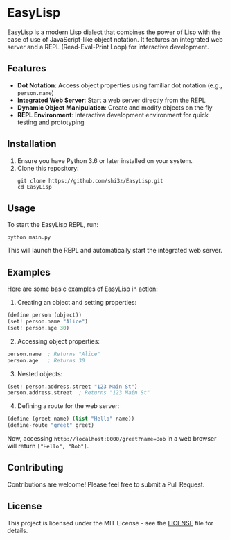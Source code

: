 # EasyLisp

EasyLisp is a modern Lisp dialect that combines the power of Lisp with the ease of use of JavaScript-like object notation. It features an integrated web server and a REPL (Read-Eval-Print Loop) for interactive development.

## Features

- **Dot Notation**: Access object properties using familiar dot notation (e.g., `person.name`)
- **Integrated Web Server**: Start a web server directly from the REPL
- **Dynamic Object Manipulation**: Create and modify objects on the fly
- **REPL Environment**: Interactive development environment for quick testing and prototyping

## Installation

1. Ensure you have Python 3.6 or later installed on your system.
2. Clone this repository:
   ```
   git clone https://github.com/shi3z/EasyLisp.git
   cd EasyLisp
   ```

## Usage

To start the EasyLisp REPL, run:

```
python main.py
```

This will launch the REPL and automatically start the integrated web server.

## Examples

Here are some basic examples of EasyLisp in action:

1. Creating an object and setting properties:

```lisp
(define person (object))
(set! person.name "Alice")
(set! person.age 30)
```

2. Accessing object properties:

```lisp
person.name  ; Returns "Alice"
person.age   ; Returns 30
```

3. Nested objects:

```lisp
(set! person.address.street "123 Main St")
person.address.street  ; Returns "123 Main St"
```

4. Defining a route for the web server:

```lisp
(define (greet name) (list "Hello" name))
(define-route "greet" greet)
```

Now, accessing `http://localhost:8000/greet?name=Bob` in a web browser will return `["Hello", "Bob"]`.

## Contributing

Contributions are welcome! Please feel free to submit a Pull Request.

## License

This project is licensed under the MIT License - see the [LICENSE](LICENSE) file for details.
